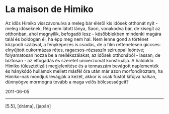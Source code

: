 # La maison de Himiko

Az idős Himiko visszavonulva a meleg bár éléről kis idősek otthonát nyit - meleg időseknek. Rég nem látott lánya, Saori, vonakodva bár, de kisegít az otthonban, ahol megnyílik, befogadó lesz - későbbiekben mindenki magára talál és boldogan él, ha épp meg nem hal. Nem lenne gond a történet központi szálával, a fényképezés is csodás, de a film rettenetesen giccses: elnyújtott cukormázas rétes, ragacsos-rózsaszín sziruppal leöntve; folyamatosan hozza be a mellékszálakat, az idősek otthonából - lassan, de biztosan - az elfogadás és szeretet univerzumát konstruálja. A haldokló Himiko túlesztétizált megjelenítése és a tonnaszám bevágott naplementék és hánykódó hullámok mellett másfél óra után már azon morfondíroztam, ha Himiko-nak mondjuk levágják a kezét, akkor is csak füstöt kifújva halkan, dünnyögve mormogná tovább a maga velős bölcsességeit?

2011-06-05 

----

[5.5], [dráma], [japán]